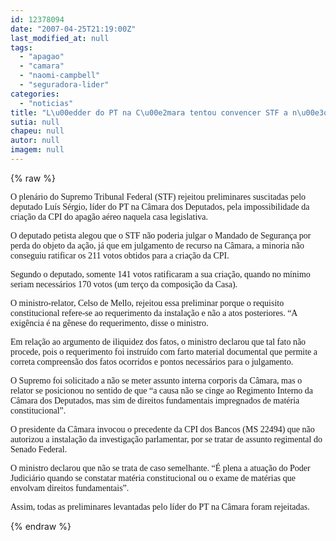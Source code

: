 ```yaml
---
id: 12378094
date: "2007-04-25T21:19:00Z"
last_modified_at: null
tags:
  - "apagao"
  - "camara"
  - "naomi-campbell"
  - "seguradora-lider"
categories:
  - "noticias"
title: "L\u00edder do PT na C\u00e2mara tentou convencer STF a n\u00e3o autorizar CPI do Apag\u00e3o"
sutia: null
chapeu: null
autor: null
imagem: null
---
```

{% raw %}
<p><P><FONT face=Verdana>O plenário do Supremo Tribunal Federal (STF) rejeitou preliminares suscitadas pelo deputado Luís Sérgio, líder do PT na Câmara dos Deputados, pela impossibilidade da criação da CPI do apagão aéreo naquela casa legislativa.</FONT></P></p>
<p><P><FONT face=Verdana>O deputado petista alegou que o STF não poderia julgar o Mandado de Segurança por perda do objeto da ação, já que em julgamento de recurso na Câmara, a minoria não conseguiu ratificar os 211 votos obtidos para a criação da CPI. </FONT></P></p>
<p><P><FONT face=Verdana>Segundo o deputado, somente 141 votos ratificaram a sua criação, quando no mínimo seriam necessários 170 votos (um terço da composição da Casa).</FONT></P></p>
<p><P><FONT face=Verdana>O ministro-relator, Celso de Mello, rejeitou essa preliminar porque o requisito constitucional refere-se ao requerimento da instalação e não a atos posteriores. “A exigência é na gênese do requerimento, disse o ministro. </FONT></P></p>
<p><P><FONT face=Verdana>Em relação ao argumento de iliquidez dos fatos, o ministro declarou que tal fato não procede, pois o requerimento foi instruído com farto material documental que permite a correta compreensão dos fatos ocorridos e pontos necessários para o julgamento. </FONT></P></p>
<p><P><FONT face=Verdana>O Supremo foi solicitado a não se meter assunto interna corporis da Câmara, mas o relator se posicionou no sentido de que “a causa não se cinge ao Regimento Interno da Câmara dos Deputados, mas sim de direitos fundamentais impregnados de matéria constitucional”.</FONT></P></p>
<p><P><FONT face=Verdana>O presidente da Câmara invocou o precedente da CPI dos Bancos (MS 22494) que não autorizou a instalação da investigação parlamentar, por se tratar de assunto regimental do Senado Federal. </FONT></P></p>
<p><P><FONT face=Verdana>O ministro declarou que não se trata de caso semelhante. “É plena a atuação do Poder Judiciário quando se constatar matéria constitucional ou o exame de matérias que envolvam direitos fundamentais”.</FONT></P></p>
<p><P><FONT face=Verdana>Assim, todas as preliminares levantadas pelo líder do PT na Câmara foram rejeitadas.</FONT></P> </p>
{% endraw %}